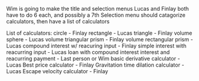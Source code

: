 Wim is going to make the title and selection menus
Lucas and Finlay both have to do 6 each, and possibly a 7th
Selection menu should catagorize calculators, then have a list of calculators

List of calculators:
    circle - Finlay
    rectangle - Lucas
    triangle - Finlay
    volume sphere - Lucas
    volume triangular prism - Finlay
    volume rectangular prism - Lucas
    compound interest w/ reacuring input - Finlay
    simple interest with reacurring input - Lucas
    loan with compound interest interest and reacurring payment - Last person or Wim
    basic derivative calculator - Lucas
    Best price calculator - Finlay
    Gravitation time dilation calculator - Lucas
    Escape velocity calculator - Finlay

    